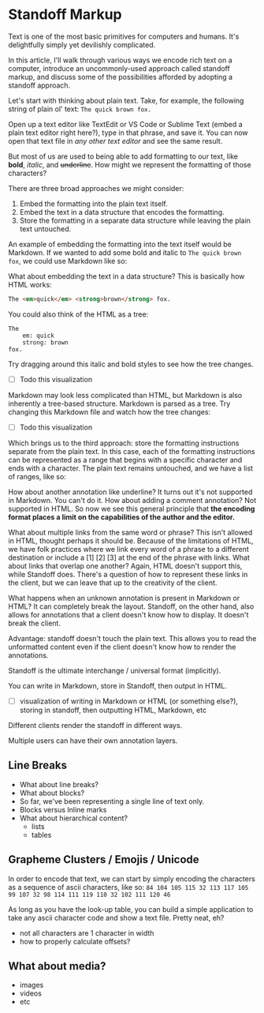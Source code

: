 <script>
  console.log("testing")
  import StandoffVisualizer from '$lib/StandoffVisualizer.svelte'
  // import MarkdownVisualizer from '$lib/MarkdownVisualizer.svelte'
</script>

# Standoff Markup

Text is one of the most basic primitives for computers and humans. It's delightfully simply yet devilishly complicated.

In this article, I'll walk through various ways we encode rich text on a computer, introduce an uncommonly-used approach called standoff markup, and discuss some of the possibilities afforded by adopting a standoff approach.

Let's start with thinking about plain text. Take, for example, the following string of plain ol' text: `The quick brown fox.`

Open up a text editor like TextEdit or VS Code or Sublime Text (embed a plain text editor right here?), type in that phrase, and save it. You can now open that text file in _any other text editor_ and see the same result.

But most of us are used to being able to add formatting to our text, like **bold**, _italic_, and ~~underline~~. How might we represent the formatting of those characters?

There are three broad approaches we might consider:

1. Embed the formatting into the plain text itself.
2. Embed the text in a data structure that encodes the formatting.
3. Store the formatting in a separate data structure while leaving the plain text untouched.

An example of embedding the formatting into the text itself would be Markdown. If we wanted to add some bold and italic to `The quick brown fox`, we could use Markdown like so:

What about embedding the text in a data structure? This is basically how HTML works:

```html
The <em>quick</em> <strong>brown</strong> fox.
```

You could also think of the HTML as a tree:

```
The
	em: quick
	strong: brown
fox.
```

Try dragging around this italic and bold styles to see how the tree changes.

- [ ] Todo this visualization

Markdown may look less complicated than HTML, but Markdown is also inherently a tree-based structure. Markdown is parsed as a tree. Try changing this Markdown file and watch how the tree changes:

- [ ] Todo this visualization

Which brings us to the third approach: store the formatting instructions separate from the plain text. In this case, each of the formatting instructions can be represented as a range that begins with a specific character and ends with a character. The plain text remains untouched, and we have a list of ranges, like so:

<StandoffVisualizer />

How about another annotation like underline? It turns out it's not supported in Markdown. You can't do it. How about adding a comment annotation? Not supported in HTML. So now we see this general principle that **the encoding format places a limit on the capabilities of the author and the editor.**

What about multiple links from the same word or phrase? This isn't allowed in HTML, thought perhaps it should be. Because of the limitations of HTML, we have folk practices where we link every word of a phrase to a different destination or include a \[1] \[2] \[3] at the end of the phrase with links. What about links that overlap one another? Again, HTML doesn't support this, while Standoff does. There's a question of how to represent these links in the client, but we can leave that up to the creativity of the client.

What happens when an unknown annotation is present in Markdown or HTML? It can completely break the layout. Standoff, on the other hand, also allows for annotations that a client doesn't know how to display. It doesn't break the client.

Advantage: standoff doesn't touch the plain text. This allows you to read the unformatted content even if the client doesn't know how to render the annotations.

Standoff is the ultimate interchange / universal format (implicitly).

You can write in Markdown, store in Standoff, then output in HTML.

- [ ] visualization of writing in Markdown or HTML (or something else?), storing in standoff, then outputting HTML, Markdown, etc

Different clients render the standoff in different ways.

Multiple users can have their own annotation layers.

## Line Breaks

- What about line breaks?
- What about blocks?
- So far, we've been representing a single line of text only.
- Blocks versus Inline marks
- What about hierarchical content?
  - lists
  - tables

## Grapheme Clusters / Emojis / Unicode

In order to encode that text, we can start by simply encoding the characters as a sequence of ascii characters, like so:
`84 104 105 115 32 113 117 105 99 107 32 98 114 111 119 110 32 102 111 120 46`

As long as you have the look-up table, you can build a simple application to take any ascii character code and show a text file. Pretty neat, eh?

- not all characters are 1 character in width
- how to properly calculate offsets?

## What about media?

- images
- videos
- etc
